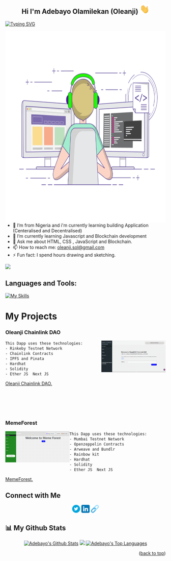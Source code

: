 


## <h2 align="center"> Hi I'm Adebayo Olamilekan (Oleanji) <img src="https://github.com/OleanjiKingCode/OleanjiKingCode/blob/master/Hi.gif" width="30" height="30">   </h2>
 [![Typing SVG](https://readme-typing-svg.herokuapp.com?size=28&center=true&width=800&lines=FrontEnd+Developer+;Web+Developer;Blockend+Developer)](https://git.io/typing-svg)

<img align='right' src='https://github.com/OleanjiKingCode/OleanjiKingCode/blob/master/coding-freak.gif' width="800" height="600">


- 🔭 I’m from Nigeria and i'm currently learning  building Application (Centeralised and Decentralised)
- 🌱 I’m currently learning Javascript and Blockchain development
- 💬 Ask me about HTML, CSS , JavaScript and Blockchain.
- 📫 How to reach me: oleanji.sol@gmail.com
- ⚡ Fun fact: I spend hours drawing and sketching.

![]("https://github.com/OleanjiKingCode/OleanjiKingCode/blob/9c9a349a5977740e569e318c303812e56600817e/giphy.gif" )


<h2 align="left">Languages and Tools:</h2>

[![My Skills](https://skillicons.dev/icons?i=html,css,js,next,vscode,cs,dotnet,bootstrap,flutter,github,solidity)](https://skillicons.dev)


# My Projects

  

  

  
### Oleanji Chainlink DAO
   <a href="https://twitter-hackathon-project-review.vercel.app/"><img align='right' src='https://github.com/OleanjiKingCode/OleanjiKingCode/blob/master/GIF (1).gif' width="40%" height="40%" > </a> 

    This Dapp uses these technologies:
    - Rinkeby Testnet Network
    - Chainlink Contracts
    - IPFS and Pinata
    - Hardhat
    - Solidity
    - Ether JS  Next JS 
   <a href="https://twitter-hackathon-project-review.vercel.app/"> Oleanji Chainlink DAO. </a>
  
  
 
<br/>
<br/>
<br/>
<br/>

  

  
### MemeForest
<a href="https://meme-forest-demo-fafgqyl1l-oleanjikingcode.vercel.app/"> <img align='left' src='https://github.com/OleanjiKingCode/OleanjiKingCode/blob/master/GIF (2).gif' width="40%" height="40%"  > </a>
  
    This Dapp uses these technologies:
    - Mumbai Testnet Network
    - Openzeppelin Contracts
    - Arweave and Bundlr
    - Rainbow kit
    - Hardhat
    - Solidity
    - Ether JS  Next JS 
  <a href="https://meme-forest-demo-fafgqyl1l-oleanjikingcode.vercel.app/">MemeForest. </a>
  <br/>
  
 
  



## Connect with Me 
<p align="center">
<a  href="https://twitter.com/Oleanji_sol"><img alt="Adebayo's Twitter Link" src="https://github.com/OleanjiKingCode/OleanjiKingCode/blob/master/003-twitter.png" width="5%" /></a> 
<a  href="https://www.linkedin.com/in/Adebayo-olamilekan-oleanji"><img src="https://github.com/OleanjiKingCode/OleanjiKingCode/blob/master/004-linkedin.png" width="5%"/></a>
<a href="https://links-website-one.vercel.app/"><img alt="Adebayo's Links Websites" src="https://github.com/OleanjiKingCode/OleanjiKingCode/blob/master/link.png"  width="5%"  /> </a>
</p>

## 📊 My Github Stats

<p align="center">
<a  href="https://github.com/OleanjiKingCode"><img alt="Adebayo's Github Stats" src="https://github-readme-stats.vercel.app/api?username=OleanjiKingCode&show_icons=true&count_private=true&theme=react&hide_border=true&bg_color=0D1117" width="45%" /></a> 
<a  href="http://www.github.com/OleanjiKingCode"><img src="https://github-readme-streak-stats.herokuapp.com/?user=OleanjiKingCode&stroke=ffffff&background=0D1117&ring=5BCDEC&fire=5BCDEC&currStreakNum=ffffff&currStreakLabel=5BCDEC&sideNums=ffffff&sideLabels=ffffff&dates=ffffff&hide_border=true" width="45%"/></a>
<a  align="center"href="https://github.com/OleanjiKingCode"><img alt="Adebayo's Top Languages" src="https://github-readme-stats.vercel.app/api/top-langs/?username=OleanjiKingCode&langs_count=8&count_private=true&layout=compact&theme=react&hide_border=true&bg_color=0D1117"  /></a>

  </p>

<p align="right">(<a href="#top">back to top</a>)</p>


